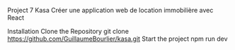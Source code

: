 Project 7
Kasa
Créer une application web de location immobilière avec React

Installation
Clone the Repository
    git clone https://github.com/GuillaumeBourlier/kasa.git
Start the project
    npm run dev